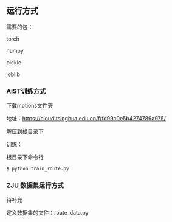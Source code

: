 ## 运行方式

需要的包：

torch

numpy

pickle

joblib

### AIST训练方式

下载motions文件夹

地址：https://cloud.tsinghua.edu.cn/f/fd99c0e5b4274789a975/

解压到根目录下

训练：

根目录下命令行

```bash
$ python train_route.py
```

### ZJU 数据集运行方式

待补充

定义数据集的文件：route_data.py



